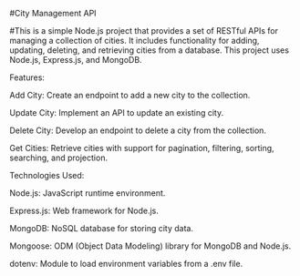#City Management API

#This is a simple Node.js project that provides a set of RESTful APIs for managing a collection of cities. It includes functionality for adding, updating, deleting, and retrieving cities from a database. This project uses Node.js, Express.js, and MongoDB.

Features:

Add City: Create an endpoint to add a new city to the collection.

Update City: Implement an API to update an existing city.

Delete City: Develop an endpoint to delete a city from the collection.

Get Cities: Retrieve cities with support for pagination, filtering, sorting, searching, and projection.



Technologies Used:

Node.js: JavaScript runtime environment.

Express.js: Web framework for Node.js.

MongoDB: NoSQL database for storing city data.

Mongoose: ODM (Object Data Modeling) library for MongoDB and Node.js.

dotenv: Module to load environment variables from a .env file.
